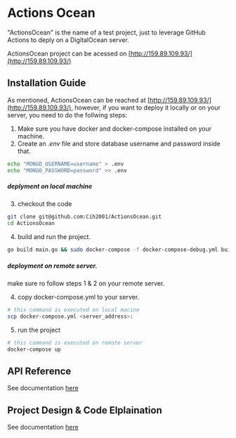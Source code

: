 # Actions Ocean
"ActionsOcean" is the name of a test project, just to leverage GitHub Actions to deply on a DigitalOcean server.

ActionsOcean project can be acessed on [http://159.89.109.93/](http://159.89.109.93/)

## Installation Guide
As mentioned, ActionsOcean can be reached at [http://159.89.109.93/](http://159.89.109.93/), however, if you want to deploy it locally or on your server, you need to do the follwing steps:
1. Make sure you have docker and docker-compose installed on your machine.
2. Create an *.env* file and store database username and password inside that.
```bash
echo "MONGO_USERNAME=username" > .env
echo "MONGO_PASSWORD=password" >> .env
```
##### deplyment on local machine
3. checkout the code
```bash
git clone git@github.com:Cih2001/ActionsOcean.git
cd ActionsOcean
```
4. build and run the project.
```bash
go build main.go && sudo docker-compose -f docker-compose-debug.yml build && sudo docker-compose -f docker-compose-debug.yml up
```

##### deployment on remote server.
make sure ro follow steps 1 & 2 on your remote server.

4. copy docker-compose.yml to your server.
```bash
# this command is executed on local macine
scp docker-compose.yml <server_address>:
```
5. run the project
```bash
# this command is executed on remote server
docker-compose up
```

## API Reference
See documentation [here](docs/api.md)

## Project Design & Code Elplaination
See documentation [here](docs/design.md)